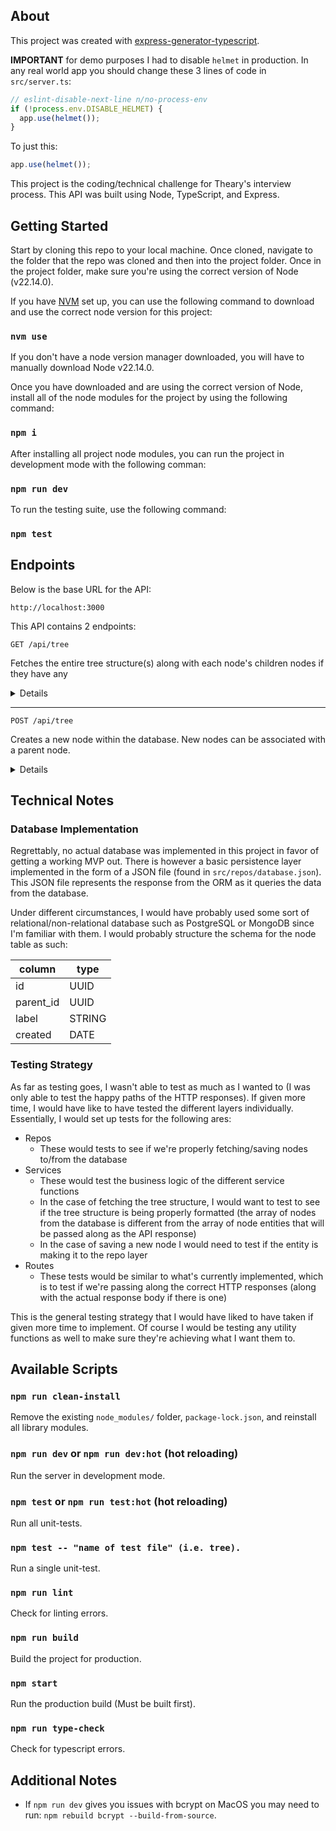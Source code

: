 ## About

This project was created with [express-generator-typescript](https://github.com/seanpmaxwell/express-generator-typescript).

**IMPORTANT** for demo purposes I had to disable `helmet` in production. In any real world app you should change these 3 lines of code in `src/server.ts`:

```ts
// eslint-disable-next-line n/no-process-env
if (!process.env.DISABLE_HELMET) {
  app.use(helmet());
}
```

To just this:

```ts
app.use(helmet());
```

This project is the coding/technical challenge for Theary's interview process. This API was built using Node, TypeScript, and Express.

## Getting Started

Start by cloning this repo to your local machine. Once cloned, navigate to the folder that the repo was cloned and then into the project folder. Once in the project folder, make sure you're using the correct version of Node (v22.14.0).

If you have [NVM](https://github.com/nvm-sh/nvm) set up, you can use the following command to download and use the correct node version for this project:

### `nvm use`

If you don't have a node version manager downloaded, you will have to manually download Node v22.14.0.

Once you have downloaded and are using the correct version of Node, install all of the node modules for the project by using the following command:

### `npm i`

After installing all project node modules, you can run the project in development mode with the following comman:

### `npm run dev`

To run the testing suite, use the following command:

### `npm test`

## Endpoints

Below is the base URL for the API:

```
http://localhost:3000
```

This API contains 2 endpoints:

```
GET /api/tree
```

Fetches the entire tree structure(s) along with each node's children nodes if they have any

<details>
<summary>Details</summary>

Request:

```
No parameters
```

| Code | Description |
| :--- | :---------- |
| 200  | 'OK'        |

Response:

```json
{
  "tree": [
    {
      "id": 1,
      "label": "root",
      "children": [
        {
          "id": 3,
          "label": "bear",
          "children": [
            {
              "id": 4,
              "label": "cat",
              "children": []
            }
          ]
        },
        {
          "id": 7,
          "label": "frog",
          "children": []
        }
      ]
    }
  ]
}
```

</details>

---

```
POST /api/tree
```

Creates a new node within the database. New nodes can be associated with a parent node.

<details>
<summary>Details</summary>

Request:

```json
{
  "label": "cat's child",
  "parentId": 4
}
```

| Code | Description |
| :--- | :---------- |
| 201  | 'CREATED'   |

Response:

```
No response
```

</details>

## Technical Notes

### Database Implementation

Regrettably, no actual database was implemented in this project in favor of getting a working MVP out. There is however a basic persistence layer implemented in the form of a JSON file (found in `src/repos/database.json`). This JSON file represents the response from the ORM as it queries the data from the database.

Under different circumstances, I would have probably used some sort of relational/non-relational database such as PostgreSQL or MongoDB since I'm familiar with them. I would probably structure the schema for the node table as such:

| column    | type   |
| --------- | ------ |
| id        | UUID   |
| parent_id | UUID   |
| label     | STRING |
| created   | DATE   |

### Testing Strategy

As far as testing goes, I wasn't able to test as much as I wanted to (I was only able to test the happy paths of the HTTP responses). If given more time, I would have like to have tested the different layers individually. Essentially, I would set up tests for the following ares:

- Repos
  - These would tests to see if we're properly fetching/saving nodes to/from the database
- Services
  - These would test the business logic of the different service functions
  - In the case of fetching the tree structure, I would want to test to see if the tree structure is being properly formatted (the array of nodes from the database is different from the array of node entities that will be passed along as the API response)
  - In the case of saving a new node I would need to test if the entity is making it to the repo layer
- Routes
  - These tests would be similar to what's currently implemented, which is to test if we're passing along the correct HTTP responses (along with the actual response body if there is one)

This is the general testing strategy that I would have liked to have taken if given more time to implement. Of course I would be testing any utility functions as well to make sure they're achieving what I want them to.

## Available Scripts

### `npm run clean-install`

Remove the existing `node_modules/` folder, `package-lock.json`, and reinstall all library modules.

### `npm run dev` or `npm run dev:hot` (hot reloading)

Run the server in development mode.<br/>

### `npm test` or `npm run test:hot` (hot reloading)

Run all unit-tests.

### `npm test -- "name of test file" (i.e. tree).`

Run a single unit-test.

### `npm run lint`

Check for linting errors.

### `npm run build`

Build the project for production.

### `npm start`

Run the production build (Must be built first).

### `npm run type-check`

Check for typescript errors.

## Additional Notes

- If `npm run dev` gives you issues with bcrypt on MacOS you may need to run: `npm rebuild bcrypt --build-from-source`.
